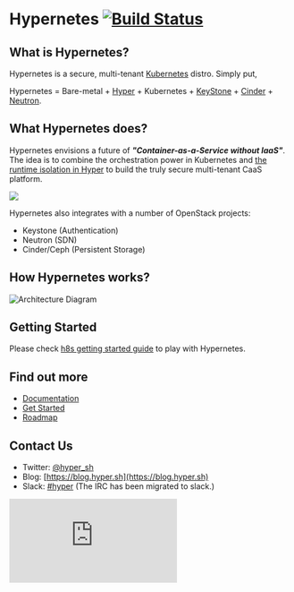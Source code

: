 # Hypernetes [![Build Status](https://travis-ci.org/hyperhq/hypernetes.svg?branch=master)](https://travis-ci.org/hyperhq/hypernetes)

## What is Hypernetes?

Hypernetes is a secure, multi-tenant [Kubernetes](http://kubernetes.io) distro. Simply put,

Hypernetes = Bare-metal + [Hyper](https://hyper.sh) + Kubernetes + [KeyStone](https://github.com/openstack/keystone) + [Cinder](https://github.com/openstack/cinder) + [Neutron](https://github.com/openstack/neutron).

## What Hypernetes does?

Hypernetes envisions a future of ***"Container-as-a-Service without IaaS"***. The idea is to combine the orchestration power in Kubernetes and [the runtime isolation in Hyper](https://hyper.sh/why-hyper.html) to build the truly secure multi-tenant CaaS platform.

![](https://trello-attachments.s3.amazonaws.com/55545e127c7cbe0ec5b82f2b/1660x705/895000bf0d7e25aee600d3cfaf0fd3f2/upload_10_19_2015_at_3_02_11_PM.png)

Hypernetes also integrates with a number of OpenStack projects:

- Keystone (Authentication)
- Neutron (SDN)
- Cinder/Ceph (Persistent Storage)

## How Hypernetes works?

![Architecture Diagram](architecture.png?raw=true "Architecture overview")

## Getting Started

Please check [h8s getting started guide](hack/hypernetes/README.md) to play with Hypernetes.

## Find out more

* [Documentation](https://github.com/hyperhq/hypernetes-book)
* [Get Started](https://github.com/hyperhq/hypernetes-book/blob/master/user-guide/user-guide.md)
* [Roadmap](ROADMAP.md)

## Contact Us

* Twitter: [@hyper_sh](https://twitter.com/hyper_sh)
* Blog: [https://blog.hyper.sh](https://blog.hyper.sh)
* Slack: [#hyper](https://slack.hyper.sh/) (The IRC has been migrated to slack.)

[![Analytics](https://kubernetes-site.appspot.com/UA-36037335-10/GitHub/README.md?pixel)]()

